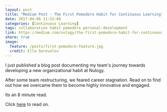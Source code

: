 ```yaml
---
layout: post
title: "Medium Post - The First Pomodoro Habit for Continuous Learning"
date: 2017-04-06 11:52:00 
categories: [Continuous Learning]
tags: collaboration habit pomodoro personal-development
link: https://medium.com/nulogy/the-first-pomodoro-habit-for-continuous-learning-e3cfa2e2451d
share: true
image:
  feature: /posts/first-pomodoro-feature.jpg
  credit: Ella Gorevalov
---
```


I just published a blog post documenting my team's journey towards developing a new organizational habit at Nulogy. 

After some team restructuring, we feared career stagnation. Read on to find out how we overcame them to become highly 
innovative and engaged. 

Its an 8 minute read.

Click [here] to read on.

[here]: https://medium.com/nulogy/the-first-pomodoro-habit-for-continuous-learning-e3cfa2e2451d
